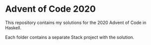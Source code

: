 # Advent of Code 2020

This repository contains my solutions for the 2020 Advent of Code in Haskell.

Each folder contains a separate Stack project with the solution.
